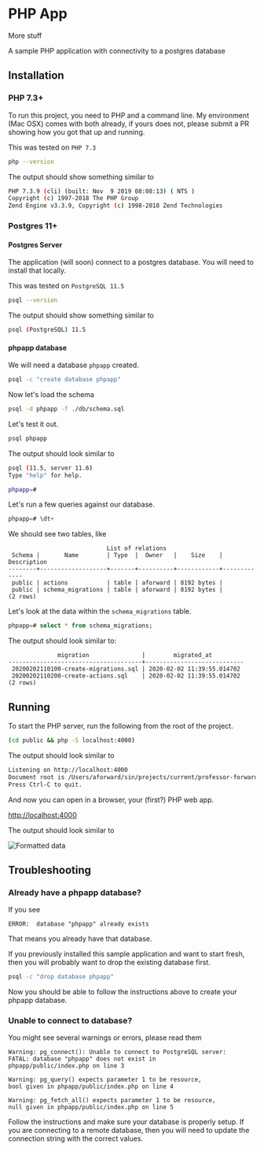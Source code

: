 
# PHP App

More stuff

A sample PHP application with connectivity to a
postgres database


## Installation

### PHP 7.3+

To run this project, you need to PHP and a command line.
My environment (Mac OSX) comes with both already, if
yours does not, please submit a PR showing how you got
that up and running.

This was tested on `PHP 7.3`

```bash
php --version
```

The output should show something similar to

```bash
PHP 7.3.9 (cli) (built: Nov  9 2019 08:08:13) ( NTS )
Copyright (c) 1997-2018 The PHP Group
Zend Engine v3.3.9, Copyright (c) 1998-2018 Zend Technologies
```

### Postgres 11+


#### Postgres Server

The application (will soon) connect to a postgres database.
You will need to install that locally.

This was tested on `PostgreSQL 11.5`

```bash
psql --version
```

The output should show something similar to

```bash
psql (PostgreSQL) 11.5
```

#### phpapp database

We will need a database `phpapp` created.

```bash
psql -c "create database phpapp"
```

Now let's load the schema

```bash
psql -d phpapp -f ./db/schema.sql
```

Let's test it out.

```bash
psql phpapp
```

The output should look similar to

```bash
psql (11.5, server 11.6)
Type "help" for help.

phpapp=#
```

Let's run a few queries against our database.

```sql
phpapp=# \dt+
```

We should see two tables, like

```
                            List of relations
 Schema |       Name        | Type  |  Owner   |    Size    | Description
--------+-------------------+-------+----------+------------+-------------
 public | actions           | table | aforward | 8192 bytes |
 public | schema_migrations | table | aforward | 8192 bytes |
(2 rows)
```

Let's look at the data within the `schema_migrations` table.

```sql
phpapp=# select * from schema_migrations;
```

The output should look similar to:

```
              migration               |        migrated_at
--------------------------------------+----------------------------
 20200202110100-create-migrations.sql | 2020-02-02 11:39:55.014702
 20200202110200-create-actions.sql    | 2020-02-02 11:39:55.014702
(2 rows)
```

## Running

To start the PHP server, run the following from
the root of the project.

```bash
(cd public && php -S localhost:4000)
```

The output should look similar to

```bash
Listening on http://localhost:4000
Document root is /Users/aforward/sin/projects/current/professor-forward/phpapp/public
Press Ctrl-C to quit.
```

And now you can open in a browser, your (first?) PHP web app.

[http://localhost:4000](http://localhost:4000)

The output should look similar to

![Formatted data](docs/screenshots/formatted_data.png)


## Troubleshooting

### Already have a phpapp database?

If you see

```
ERROR:  database "phpapp" already exists
```

That means you already have that database.

If you previously installed this sample application and
want to start fresh, then you will probably want to
drop the existing database first.

```bash
psql -c "drop database phpapp"
```

Now you should be able to follow the instructions above
to create your phpapp database.

### Unable to connect to database?

You might see several warnings or errors, please read them

```
Warning: pg_connect(): Unable to connect to PostgreSQL server:
FATAL: database "phpapp" does not exist in
phpapp/public/index.php on line 3

Warning: pg_query() expects parameter 1 to be resource,
bool given in phpapp/public/index.php on line 4

Warning: pg_fetch_all() expects parameter 1 to be resource,
null given in phpapp/public/index.php on line 5
```

Follow the instructions and make sure your database is
properly setup.  If you are connecting to a remote database,
then you will need to update the connection string with
the correct values.

